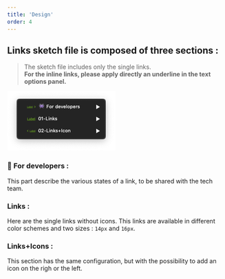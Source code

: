 ```yaml
---
title: 'Design'
order: 4
---
```


## Links sketch file is composed of three sections :

> The sketch file includes only the single links.<br> **For the inline links, please apply directly an underline in the text options panel.**

![sketch-menu](links--sketch-menu.png)

### **👾 For developers :**

This part describe the various states of a link, to be shared with the tech team.

### **Links :**

Here are the single links without icons. This links are available in different color schemes and two sizes : `14px` and `16px`.

### **Links+Icons :**

This section has the same configuration, but with the possibility to add an icon on the righ or the left.
